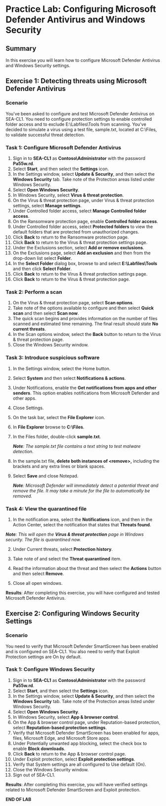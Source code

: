 # Practice Lab: Configuring Microsoft Defender Antivirus and Windows Security

## Summary

In this exercise you will learn how to configure Microsoft Defender Antivirus and Windows Security settings.

## Exercise 1: Detecting threats using Microsoft Defender Antivirus

### Scenario

You've been asked to configure and test Microsoft Defender Antivirus on SEA-CL1. You need to configure protection settings to enable controlled folder access and to exclude E:\\Labfiles\\Tools from scanning. You've decided to simulate a virus using a test file, sample.txt, located at C:\Files, to validate successful threat detection.  

### Task 1: Configure Microsoft Defender Antivirus

1.  Sign in to **SEA-CL1** as **Contoso\\Administrator** with the password **Pa55w.rd**.
2.  Select **Start**, and then select the **Settings** icon.
3.  In the Settings window, select **Update & Security**, and then select the **Windows Security** tab. Take note of the Protection areas listed under Windows Security.
4.  Select **Open Windows Security**.
5.  In Windows Security, select **Virus & threat protection**.
6.  On the Virus & threat protection page, under Virus & threat protection settings, select **Manage settings**. 
7.  Under Controlled folder access, select **Manage Controlled folder access**.
8.  On the Ransomware protection page, enable **Controlled folder access**. 
9.  Under Controlled folder access, select **Protected folders** to view the default folders that are protected from unauthorized changes.
10.  Click **Back** to return to the Ransomware protection page.
11.  Click **Back** to return to the Virus & threat protection settings page.
12.  Under the Exclusions section, select **Add or remove exclusions**.
13.  On the Exclusions page, select **Add an exclusion** and then from the drop-down list select **Folder**.
14.  In the **Select Folder** dialog box, browse to and select **E:\\Labfiles\\Tools** and then click **Select Folder**. 
15.  Click **Back** to return to the Virus & threat protection settings page.
16.  Click **Back** to return to the Virus & threat protection page.

### Task 2: Perform a scan

1.  On the Virus & threat protection page, select **Scan options**. 
2.  Take note of the options available to configure and then select **Quick scan** and then select **Scan now**.
3.  The quick scan begins and provides information on the number of files scanned and estimated time remaining. The final result should state **No current threats**.
4.  In the Scan options window, select the **Back** button to return to the Virus & threat protection page.
5.  Close the Windows Security window.

### Task 3: Introduce suspicious software

1.  In the Settings window, select the Home button.

2. Select **System** and then select **Notifications & actions**.

3. Under Notifications, enable the **Get notifications from apps and other senders**. This option enables notifications from Microsoft Defender and other apps.

4. Close Settings.

5. On the task bar, select the **File Explorer** icon.

6. In **File Explorer** browse to **C:\\Files**.

7. In the Files folder, double-click **sample.txt**.  

   _**Note**: The sample.txt file contains a text string to test malware detection._

8. In the sample.txt file, **delete both instances of \<remove\>,** including the brackets and any extra lines or blank spaces.

9. Select **Save** and close Notepad.

   _**Note**: Microsoft Defender will immediately detect a potential threat and remove the file. It may take a minute for the file to automatically be removed._

### Task 4: View the quarantined file ###
1.  In the notification area, select the **Notifications** icon, and then in the Action Center, select the notification that states that **Threats found**.
    
 _**Note**: This will open the **Virus & threat protection** page in Windows security. The file is quarantined now._
    
2.  Under Current threats, select **Protection history**. 

3. Take note of and select the **Threat quarantined** item.

4. Read the information about the threat and then select the **Actions** button and then select **Remove**.

5. Close all open windows.

**Results**: After completing this exercise, you will have configured and tested Microsoft Defender Antivirus.

## Exercise 2: Configuring Windows Security Settings

### Scenario

You need to verify that Microsoft Defender SmartScreen has been enabled and is configured on SEA-CL1. You also need to verify that Exploit Protection settings are On by default.

### Task 1: Configure Windows Security

1.  Sign in to **SEA-CL1** as **Contoso\\Administrator** with the password **Pa55w.rd**.
2.  Select **Start**, and then select the **Settings** icon.
3.  In the Settings window, select **Update & Security**, and then select the **Windows Security** tab. Take note of the Protection areas listed under Windows Security.
4.  Select **Open Windows Security**.
5.  In Windows Security, select **App & browser control**.
6.  On the App & browser control page, under Reputation-based protection, select **Reputation-based protection settings**. 
7.  Verify that Microsoft Defender SmartScreen has been enabled for apps, files, Microsoft Edge, and Microsoft Store apps. 
8.  Under Potentially unwanted app blocking, select the check box to enable **Block downloads**.
9.  Click **Back** to return to the App & browser control page.
10.  Under Exploit protection, select **Exploit protection settings**.
11.  Verify that System settings are all configured to Use default (On).
12.  Close the Windows Security window.
13.  Sign out of SEA-CL1.

**Results**: After completing this exercise, you will have verified settings related to Microsoft Defender SmartScreen and Exploit protection.

**END OF LAB**